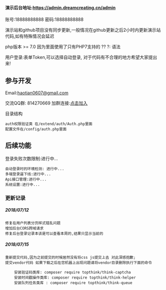#### 演示后台地址:https://admin.dreamcreating.cn/admin 

账号:18888888888  密码:18888888888

演示站和github项目没有同步更新,一般情况在github更新之后2小时内更新演示站代码,如有特殊情况会延迟

php版本 >= 7.0  因为里面使用了只有PHP7支持的 ?? ?: 语法

用户登录:表单Token,可以选择自动登录,
对于代码有不合理的地方希望大家提出来!

## 参与开发
Email:haotian0607@gmail.com

交流QQ群: 814270669
加群连接:<a target="_blank" href="//shang.qq.com/wpa/qunwpa?idkey=68670d406ff42150f78000829448ebf700c3a92617025155f9864366c3d04654">点击加入</a>

目录结构

    auth权限验证类 在/extend/auth/Auth.php里面
    配置文件在/config/auth.php里面   
 
## 后续功能
登录失败次数限制:进行中...

    自动登录时的环境检测: 进行中...
    多端登录逼下线:进行中...
    Api接口管理:进行中...
    系统设置:进行中...
    
### 更新记录
##### 2018/07/12
    修复在用户列表分页样式错乱问题
    增加后台CORS跨域请求
    修复后台登录记录本该是可以查看本周的,结果只显示当前的
    
##### 2018/07/15
    重新提交代码,因为之前提交的时候居然没有将css js提交上去 对此深感抱歉;
    提交vendor代码 如果下载之后在您机器上出现问题请将vendor目录删除执行下面的命令
    
        安装验证码类库: composer require topthink/think-captcha
        安装时间戳操作类库: composer require topthink/think-helper
        安装队列任务类库 : composer require topthink/think-queue